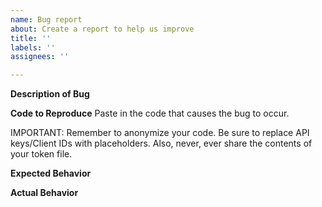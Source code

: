 ```yaml
---
name: Bug report
about: Create a report to help us improve
title: ''
labels: ''
assignees: ''

---
```


**Description of Bug**
<DESCRIPTION>

**Code to Reproduce**
Paste in the code that causes the bug to occur. 

IMPORTANT: Remember to anonymize your code. Be sure to replace API keys/Client IDs with placeholders. Also, never, ever share the contents of your token file. 

**Expected Behavior**
<EXPECTED BEHAVIOR>

**Actual Behavior**
<ACTUAL BEHAVIOR>
